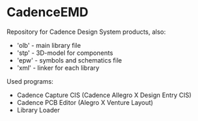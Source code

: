 # CadenceEMD
Repository for Cadence Design System products, also:
- 'olb' - main library file
- 'stp' - 3D-model for components
- 'epw' - symbols and schematics file
- 'xml' - linker for each library

Used programs:
- Cadence Capture CIS (Cadence Allegro X Design Entry CIS)
- Cadence PCB Editor (Alegro X Venture Layout)
- Library Loader
